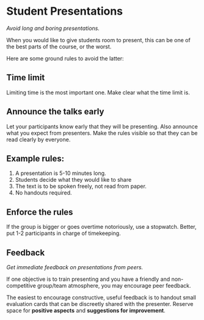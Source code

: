 
# Student Presentations

*Avoid long and boring presentations.*

When you would like to give students room to present, this can be one of the best parts of the course, or the worst.

Here are some ground rules to avoid the latter:

## Time limit

Limiting time is the most important one. Make clear what the time limit is.

## Announce the talks early

Let your participants know early that they will be presenting. Also announce  what you expect from presenters. Make the rules visible so that they can be read clearly by everyone.

## Example rules:

1. A presentation is 5-10 minutes long.
2. Students decide what they would like to share
3. The text is to be spoken freely, not read from paper.
4. No handouts required.

## Enforce the rules

If the group is bigger or goes overtime notoriously, use a stopwatch. Better, put 1-2 participants in charge of timekeeping.


## Feedback

*Get immediate feedback on presentations from peers.*

If one objective is to train presenting and you have
a friendly and non-competitive group/team atmosphere, you may encourage peer feedback.

The easiest to encourage constructive, useful feedback is to handout small evaluation cards that can be discreetly shared with the presenter. Reserve space for **positive aspects** and **suggestions for improvement**.
